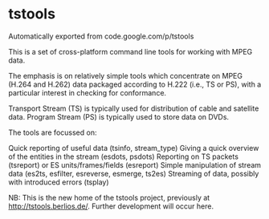 # tstools
Automatically exported from code.google.com/p/tstools

This is a set of cross-platform command line tools for working with MPEG data.

The emphasis is on relatively simple tools which concentrate on MPEG (H.264 and H.262) data packaged according to H.222 (i.e., TS or PS), with a particular interest in checking for conformance.

Transport Stream (TS) is typically used for distribution of cable and satellite data. Program Stream (PS) is typically used to store data on DVDs.

The tools are focussed on:

Quick reporting of useful data (tsinfo, stream_type)
Giving a quick overview of the entities in the stream (esdots, psdots)
Reporting on TS packets (tsreport) or ES units/frames/fields (esreport)
Simple manipulation of stream data (es2ts, esfilter, esreverse, esmerge, ts2es)
Streaming of data, possibly with introduced errors (tsplay)

NB: This is the new home of the tstools project, previously at <http://tstools.berlios.de/>. Further development will occur here.
